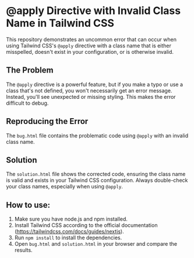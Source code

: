 # @apply Directive with Invalid Class Name in Tailwind CSS

This repository demonstrates an uncommon error that can occur when using Tailwind CSS's `@apply` directive with a class name that is either misspelled, doesn't exist in your configuration, or is otherwise invalid.

## The Problem
The `@apply` directive is a powerful feature, but if you make a typo or use a class that's not defined, you won't necessarily get an error message.  Instead, you'll see unexpected or missing styling. This makes the error difficult to debug.

## Reproducing the Error
The `bug.html` file contains the problematic code using `@apply` with an invalid class name.

## Solution
The `solution.html` file shows the corrected code, ensuring the class name is valid and exists in your Tailwind CSS configuration.  Always double-check your class names, especially when using `@apply`.

## How to use:
1. Make sure you have node.js and npm installed.
2. Install Tailwind CSS according to the official documentation (https://tailwindcss.com/docs/guides/nextjs).
3. Run `npm install` to install the dependencies.
4. Open `bug.html` and `solution.html` in your browser and compare the results.